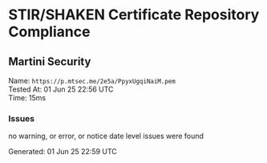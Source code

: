 # STIR/SHAKEN Certificate Repository Compliance

## Martini Security

Name: `https://p.mtsec.me/2e5a/PpyxUgqiNaiM.pem`\
Tested At: 01 Jun 25 22:56 UTC\
Time: 15ms

### Issues

no warning, or error, or notice date level issues were found

Generated: 01 Jun 25 22:59 UTC